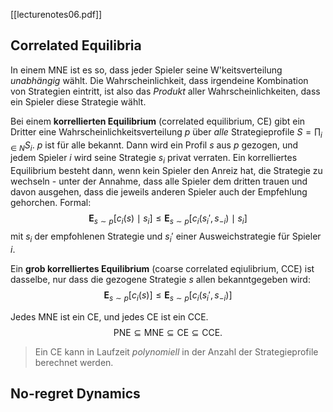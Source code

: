 [[lecturenotes06.pdf]]

## Correlated Equilibria

In einem MNE ist es so, dass jeder Spieler seine W'keitsverteilung *unabhängig* wählt. Die Wahrscheinlichkeit, dass irgendeine Kombination von Strategien eintritt, ist also das *Produkt* aller Wahrscheinlichkeiten, dass ein Spieler diese Strategie wählt.

Bei einem **korrellierten Equilibrium** (correlated equilibrium, CE) gibt ein Dritter eine Wahrscheinlichkeitsverteilung $p$ über *alle* Strategieprofile $S=\prod_{i \in N}S_{i}$. 
$p$ ist für alle bekannt.
Dann wird ein Profil $s$ aus $p$ gezogen, und jedem Spieler $i$ wird seine Strategie $s_{i}$ privat verraten.
Ein korrelliertes Equilibrium besteht dann, wenn kein Spieler den Anreiz hat, die Strategie zu wechseln - unter der Annahme, dass alle Spieler dem dritten trauen und davon ausgehen, dass die jeweils anderen Spieler auch der Empfehlung gehorchen.
Formal: $$\mathbf{E}_{s \sim p}[c_{i}(s) \mid s_{i}] \leq \mathbf{E}_{s \sim p}[c_{i}(s_{i}', s_{-i}) \mid s_{i}]$$
mit $s_{i}$ der empfohlenen Strategie und $s_{i}'$ einer Ausweichstrategie für Spieler $i$.

Ein **grob korrelliertes Equilibrium** (coarse correlated eqiulibrium, CCE) ist dasselbe, nur dass die gezogene Strategie $s$ allen bekanntgegeben wird: $$\mathbf{E}_{s \sim p}[c_{i}(s)] \leq \mathbf{E}_{s \sim p}[c_{i}(s_{i}', s_{-i})]$$

Jedes MNE ist ein CE, und jedes CE ist ein CCE.
$$\mathrm{PNE} \subseteq \mathrm{MNE} \subseteq \mathrm{CE} \subseteq \mathrm{CCE}.$$

> Ein CE kann in Laufzeit *polynomiell* in der Anzahl der Strategieprofile berechnet werden.

## No-regret Dynamics

